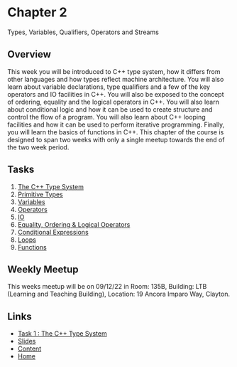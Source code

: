# Chapter 2

Types, Variables, Qualifiers, Operators and Streams

## Overview

This week you will be introduced to C++ type system, how it differs from other languages and how types reflect machine architecture. You will also learn about variable declarations, type qualifiers and a few of the key operators and IO facilities in C++. You will also be exposed to the concept of ordering, equality and the logical operators in C++. You will also learn about conditional logic and how it can be used to create structure and control the flow of a program. You will also learn about C++ looping facilities and how it can be used to perform iterative programming. Finally, you will learn the basics of functions in C++. This chapter of the course is designed to span two weeks with only a single meetup towards the end of the two week period.

## Tasks

1. [The C++ Type System](/content/chapter2/tasks/typesystem.md)
2. [Primitive Types](/content/chapter2/tasks/types.md)
3. [Variables](/content/chapter2/tasks/variables.md)
4. [Operators](/content/chapter2/tasks/operators.md)
5. [IO](/content/chapter2/tasks/io.md)
6. [Equality, Ordering & Logical Operators](/content/chapter2/tasks/eqordlogic.md)
7. [Conditional Expressions](/content/chapter2/tasks/condexpr.md)
8. [Loops](/content/chapter2/tasks/loops.md)
9. [Functions](/content/chapter2/tasks/functions.md)

## Weekly Meetup

This weeks meetup will be on 09/12/22 in Room: 135B, Building: LTB (Learning and Teaching Building), Location: 19 Ancora Imparo Way, Clayton.

## Links

- [Task 1 : The C++ Type System](/content/chapter2/tasks/typesystem.md)
- [Slides](/content/chapter2/slides/README.md)
- [Content](/content/README.md)
- [Home](/README.md)
